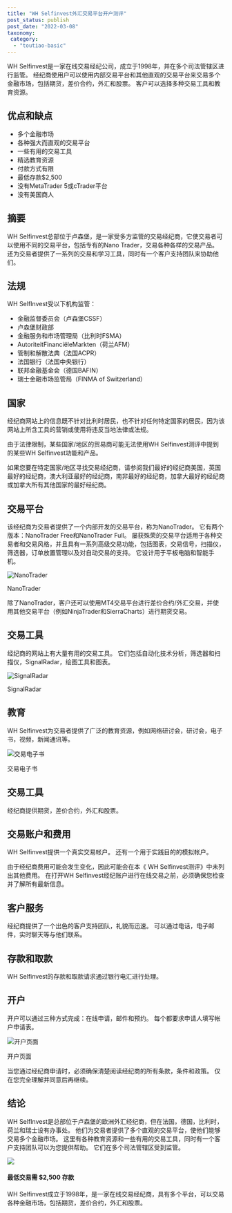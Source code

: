 ```yaml
---
title: "WH Selfinvest外汇交易平台开户测评"
post_status: publish
post_date: "2022-03-08"
taxonomy:
 category: 
  - "toutiao-basic"
---
```


WH Selfinvest是一家在线交易经纪公司，成立于1998年，并在多个司法管辖区进行监管。 经纪商使用户可以使用内部交易平台和其他直观的交易平台来交易多个金融市场，包括期货，差价合约，外汇和股票。 客户可以选择多种交易工具和教育资源。

## 优点和缺点
- 多个金融市场
- 各种强大而直观的交易平台
- 一些有用的交易工具
- 精选教育资源
- 付款方式有限
- 最低存款$2,500
- 没有MetaTrader 5或cTrader平台
- 没有美国商人

## 摘要

WH Selfinvest总部位于卢森堡，是一家受多方监管的交易经纪商，它使交易者可以使用不同的交易平台，包括专有的Nano Trader，交易各种各样的交易产品。 还为交易者提供了一系列的交易和学习工具，同时有一个客户支持团队来协助他们。

## 法规

WH SelfInvest受以下机构监管：
- 金融监督委员会（卢森堡CSSF）
- 卢森堡财政部
- 金融服务和市场管理局（比利时FSMA）
- AutoriteitFinanciëleMarkten（荷兰AFM）
- 管制和解散法典（法国ACPR）
- 法国银行（法国中央银行）
- 联邦金融基金会（德国BAFIN）
- 瑞士金融市场监管局（FINMA of Switzerland）

## 国家

经纪商网站上的信息既不针对比利时居民，也不针对任何特定国家的居民，因为该网站上所含工具的营销或使用将违反当地法律或法规。

由于法律限制，某些国家/地区的贸易商可能无法使用WH Selfinvest测评中提到的某些WH Selfinvest功能和产品。

如果您要在特定国家/地区寻找交易经纪商，请参阅我们最好的经纪商美国，英国最好的经纪商，澳大利亚最好的经纪商，南非最好的经纪商，加拿大最好的经纪商或加拿大所有其他国家的最好经纪商。

## 交易平台

该经纪商为交易者提供了一个内部开发的交易平台，称为NanoTrader。 它有两个版本：NanoTrader Free和NanoTrader Full。 屡获殊荣的交易平台适用于各种交易者和交易风格，并且具有一系列高级交易功能，包括图表，交易信号，扫描仪，筛选器，订单放置管理以及对自动交易的支持。 它设计用于平板电脑和智能手机。

![NanoTrader](https://cdn.fendou.la/funstoutiao/2020/12/WH-Selfinvest-Review-NanoTrader.jpg "NanoTrader")

NanoTrader

除了NanoTrader，客户还可以使用MT4交易平台进行差价合约/外汇交易，并使用其他交易平台（例如NinjaTrader和SierraCharts）进行期货交易。

## 交易工具

经纪商的网站上有大量有用的交易工具。 它们包括自动化技术分析，筛选器和扫描仪，SignalRadar，绘图工具和图表。

![SignalRadar](https://cdn.fendou.la/funstoutiao/2020/12/WH-Selfinvest-Review-SignalRadar.jpg "SignalRadar")

SignalRadar

## 教育

WH Selfinvest为交易者提供了广泛的教育资源，例如网络研讨会，研讨会，电子书，视频，新闻通讯等。

![交易电子书](https://cdn.fendou.la/funstoutiao/2020/12/WH-Selfinvest-Review-E-Books.jpg "交易电子书")

交易电子书

## 交易工具

经纪商提供期货，差价合约，外汇和股票。

## 交易账户和费用

WH Selfinvest提供一个真实交易帐户。 还有一个用于实践目的的模拟帐户。

由于经纪商费用可能会发生变化，因此可能会在本《 WH Selfinvest测评》中未列出其他费用。 在打开WH Selfinvest经纪账户进行在线交易之前，必须确保您检查并了解所有最新信息。

## 客户服务

经纪商提供了一个出色的客户支持团队，礼貌而迅速。 可以通过电话，电子邮件，实时聊天等与他们联系。

## 存款和取款

WH Selfinvest的存款和取款请求通过银行电汇进行处理。

## 开户

开户可以通过三种方式完成：在线申请，邮件和预约。 每个都要求申请人填写帐户申请表。

![开户页面](https://cdn.fendou.la/funstoutiao/2020/12/WH-Selfinvest-Review-Account-Opening-Page.jpg "开户页面")

开户页面

当您通过经纪商申请时，必须确保清楚阅读经纪商的所有条款，条件和政策。 仅在您完全理解并同意后再继续。

## 结论

WH SelfInvest是总部位于卢森堡的欧洲外汇经纪商，但在法国，德国，比利时，荷兰和瑞士设有办事处。 他们为交易者提供了多个直观的交易平台，使他们能够交易多个金融市场。 这里有各种教育资源和一些有用的交易工具，同时有一个客户支持团队可以为您提供帮助。 它们在多个司法管辖区受到监管。

![](https://cdn.fendou.la/funstoutiao/2020/12/WH-Selfinvest-Logo.png)

#### 最低交易需 $2,500 存款

WH Selfinvest成立于1998年，是一家在线交易经纪商，具有多个平台，可以交易各种金融市场，包括期货，差价合约，外汇和股票。
